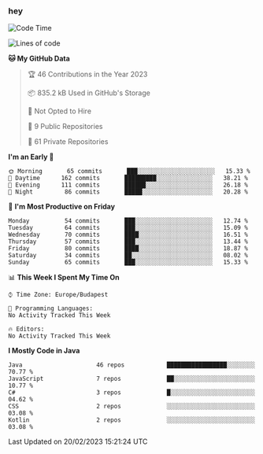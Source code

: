 ### hey

<!--START_SECTION:waka-->
![Code Time](http://img.shields.io/badge/Code%20Time-884%20hrs%2054%20mins-blue)

![Lines of code](https://img.shields.io/badge/From%20Hello%20World%20I%27ve%20Written-710%20Thousand%20lines%20of%20code-blue)

**🐱 My GitHub Data** 

> 🏆 46 Contributions in the Year 2023
 > 
> 📦 835.2 kB Used in GitHub's Storage 
 > 
> 🚫 Not Opted to Hire
 > 
> 📜 9 Public Repositories 
 > 
> 🔑 61 Private Repositories  
 > 
**I'm an Early 🐤** 

```text
🌞 Morning       65 commits       ███░░░░░░░░░░░░░░░░░░░░░░   15.33 % 
🌆 Daytime      162 commits       █████████░░░░░░░░░░░░░░░░   38.21 % 
🌃 Evening      111 commits       ██████░░░░░░░░░░░░░░░░░░░   26.18 % 
🌙 Night         86 commits       █████░░░░░░░░░░░░░░░░░░░░   20.28 % 

```
📅 **I'm Most Productive on Friday** 

```text
Monday          54 commits       ███░░░░░░░░░░░░░░░░░░░░░░   12.74 % 
Tuesday         64 commits       ███░░░░░░░░░░░░░░░░░░░░░░   15.09 % 
Wednesday       70 commits       ████░░░░░░░░░░░░░░░░░░░░░   16.51 % 
Thursday        57 commits       ███░░░░░░░░░░░░░░░░░░░░░░   13.44 % 
Friday          80 commits       ████░░░░░░░░░░░░░░░░░░░░░   18.87 % 
Saturday        34 commits       ██░░░░░░░░░░░░░░░░░░░░░░░   08.02 % 
Sunday          65 commits       ███░░░░░░░░░░░░░░░░░░░░░░   15.33 % 

```


📊 **This Week I Spent My Time On** 

```text
⌚︎ Time Zone: Europe/Budapest

💬 Programming Languages: 
No Activity Tracked This Week

🔥 Editors: 
No Activity Tracked This Week

```

**I Mostly Code in Java** 

```text
Java                     46 repos            █████████████████░░░░░░░░   70.77 % 
JavaScript               7 repos             ██░░░░░░░░░░░░░░░░░░░░░░░   10.77 % 
C#                       3 repos             █░░░░░░░░░░░░░░░░░░░░░░░░   04.62 % 
CSS                      2 repos             ░░░░░░░░░░░░░░░░░░░░░░░░░   03.08 % 
Kotlin                   2 repos             ░░░░░░░░░░░░░░░░░░░░░░░░░   03.08 % 

```



 Last Updated on 20/02/2023 15:21:24 UTC
<!--END_SECTION:waka-->
